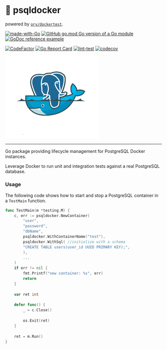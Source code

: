# 🚢 psqldocker
powered by [`ory/dockertest`](https://github.com/ory/dockertest).

[![made-with-Go](https://img.shields.io/badge/Made%20with-Go-1f425f.svg)](https://go.dev/)
[![GitHub go.mod Go version of a Go module](https://img.shields.io/github/go-mod/go-version/adrianbrad/psqldocker)](https://github.com/adrianbrad/psqldocker)
[![GoDoc reference example](https://img.shields.io/badge/godoc-reference-blue.svg)](https://godoc.org/adrianbrad/psqldocker)

[![CodeFactor](https://www.codefactor.io/repository/github/adrianbrad/psqldocker/badge)](https://www.codefactor.io/repository/github/adrianbrad/psqldocker)
[![Go Report Card](https://goreportcard.com/badge/github.com/adrianbrad/psqldocker)](https://goreportcard.com/report/github.com/adrianbrad/psqldocker)
[![lint-test](https://github.com/adrianbrad/psqldocker/workflows/lint-test/badge.svg)](https://github.com/adrianbrad/psqldocker/actions?query=workflow%3Alint-test)
[![codecov](https://codecov.io/gh/adrianbrad/psqldocker/branch/main/graph/badge.svg)](https://codecov.io/gh/adrianbrad/psqldocker)

<img src="https://github.com/adrianbrad/psqldocker/blob/image-data/psql_docker.png?raw=true" alt="adrianbrad psqldocker" width="300"></h1>

---

Go package providing lifecycle management for PostgreSQL Docker instances.

Leverage Docker to run unit and integration tests against a real PostgreSQL database.

### Usage
The following code shows how to start and stop a PostgreSQL container in a 
`TestMain` function.
```go
func TestMain(m *testing.M) {
    c, err := psqldocker.NewContainer(
        "user",
        "password",
        "dbName",
        psqldocker.WithContainerName("test"),
        psqldocker.WithSql( //initialize with a schema
        "CREATE TABLE users(user_id UUID PRIMARY KEY);",
        ),
        ...
    )
    if err != nil {
        fmt.Printf("new container: %s", err)
        return
    }
	
    var ret int
	
    defer func() {
        _ = c.Close()
		
        os.Exit(ret)
    }   
	
    ret = m.Run()
}
```